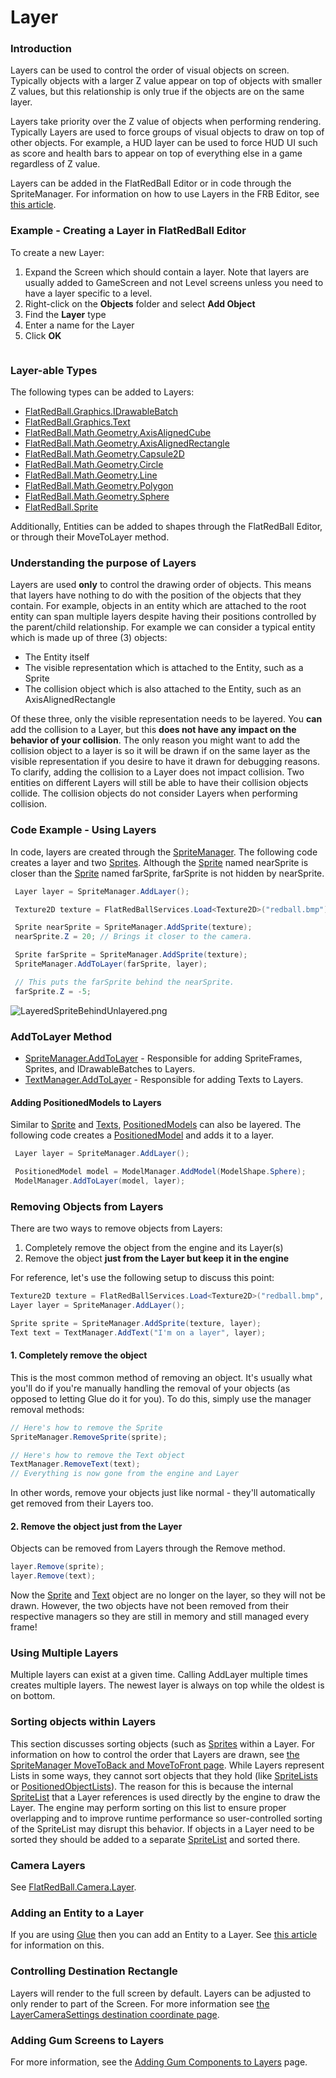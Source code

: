# Layer

### Introduction

Layers can be used to control the order of visual objects on screen. Typically objects with a larger Z value appear on top of objects with smaller Z values, but this relationship is only true if the objects are on the same layer.

Layers take priority over the Z value of objects when performing rendering. Typically Layers are used to force groups of visual objects to draw on top of other objects. For example, a HUD layer can be used to force HUD UI such as score and health bars to appear on top of everything else in a game regardless of Z value.&#x20;

Layers can be added in the FlatRedBall Editor or in code through the SpriteManager. For information on how to use Layers in the FRB Editor, see [this article](../../../../glue-reference/objects/object-types/glue-reference-layer/).

### Example - Creating a Layer in FlatRedBall Editor

To create a new Layer:

1. Expand the Screen which should contain a layer. Note that layers are usually added to GameScreen and not Level screens unless you need to have a layer specific to a level.
2. Right-click on the **Objects** folder and select **Add Object**
3. Find the **Layer** type
4. Enter a name for the Layer
5. Click **OK**

<figure><img src="../../../../media/2016-01-01_12-19-51.gif" alt=""><figcaption></figcaption></figure>

### Layer-able Types

The following types can be added to Layers:

* [FlatRedBall.Graphics.IDrawableBatch](../drawablebatch/)
* [FlatRedBall.Graphics.Text](../text/)
* [FlatRedBall.Math.Geometry.AxisAlignedCube](../../math/geometry/axisalignedcube/)
* [FlatRedBall.Math.Geometry.AxisAlignedRectangle](../../math/geometry/axisalignedrectangle/)
* [FlatRedBall.Math.Geometry.Capsule2D](../../math/geometry/capsule2d.md)
* [FlatRedBall.Math.Geometry.Circle](../../math/geometry/circle/)
* [FlatRedBall.Math.Geometry.Line](../../math/geometry/line/)
* [FlatRedBall.Math.Geometry.Polygon](../../content/polygon/)
* [FlatRedBall.Math.Geometry.Sphere](../../math/geometry/sphere.md)
* [FlatRedBall.Sprite](../../sprite/)

Additionally, Entities can be added to shapes through the FlatRedBall Editor, or through their MoveToLayer method.

### Understanding the purpose of Layers

Layers are used **only** to control the drawing order of objects. This means that layers have nothing to do with the position of the objects that they contain. For example, objects in an entity which are attached to the root entity can span multiple layers despite having their positions controlled by the parent/child relationship. For example we can consider a typical entity which is made up of three (3) objects:

* The Entity itself
* The visible representation which is attached to the Entity, such as a Sprite
* The collision object which is also attached to the Entity, such as an AxisAlignedRectangle

Of these three, only the visible representation needs to be layered. You **can** add the collision to a Layer, but this **does not have any impact on the behavior of your collision**. The only reason you might want to add the collision object to a layer is so it will be drawn if on the same layer as the visible representation if you desire to have it drawn for debugging reasons. To clarify, adding the collision to a Layer does not impact collision. Two entities on different Layers will still be able to have their collision objects collide. The collision objects do not consider Layers when performing collision.

### Code Example - Using Layers

In code, layers are created through the [SpriteManager](../../spritemanager/). The following code creates a layer and two [Sprites](../../sprite/). Although the [Sprite](../../sprite/) named nearSprite is closer than the [Sprite](../../sprite/) named farSprite, farSprite is not hidden by nearSprite.

```csharp
 Layer layer = SpriteManager.AddLayer();

 Texture2D texture = FlatRedBallServices.Load<Texture2D>("redball.bmp");

 Sprite nearSprite = SpriteManager.AddSprite(texture);
 nearSprite.Z = 20; // Brings it closer to the camera.

 Sprite farSprite = SpriteManager.AddSprite(texture);
 SpriteManager.AddToLayer(farSprite, layer); 

 // This puts the farSprite behind the nearSprite.
 farSprite.Z = -5;
```

![LayeredSpriteBehindUnlayered.png](../../../../media/migrated\_media-LayeredSpriteBehindUnlayered.png)

### AddToLayer Method

* [SpriteManager.AddToLayer](../../../../frb/docs/index.php) - Responsible for adding SpriteFrames, Sprites, and IDrawableBatches to Layers.
* [TextManager.AddToLayer](../../../../frb/docs/index.php) - Responsible for adding Texts to Layers.

#### Adding PositionedModels to Layers

Similar to [Sprite](../../../../frb/docs/index.php) and [Texts](../../../../frb/docs/index.php), [PositionedModels](../../../../frb/docs/index.php) can also be layered. The following code creates a [PositionedModel](../../../../frb/docs/index.php) and adds it to a layer.

```csharp
 Layer layer = SpriteManager.AddLayer();

 PositionedModel model = ModelManager.AddModel(ModelShape.Sphere);
 ModelManager.AddToLayer(model, layer);
```

### Removing Objects from Layers

There are two ways to remove objects from Layers:

1. Completely remove the object from the engine and its Layer(s)
2. Remove the object **just from the Layer but keep it in the engine**

For reference, let's use the following setup to discuss this point:

```csharp
Texture2D texture = FlatRedBallServices.Load<Texture2D>("redball.bmp", "Global");
Layer layer = SpriteManager.AddLayer();

Sprite sprite = SpriteManager.AddSprite(texture, layer);
Text text = TextManager.AddText("I'm on a layer", layer);
```

#### 1. Completely remove the object

This is the most common method of removing an object. It's usually what you'll do if you're manually handling the removal of your objects (as opposed to letting Glue do it for you). To do this, simply use the manager removal methods:

```csharp
// Here's how to remove the Sprite
SpriteManager.RemoveSprite(sprite);

// Here's how to remove the Text object
TextManager.RemoveText(text);
// Everything is now gone from the engine and Layer
```

In other words, remove your objects just like normal - they'll automatically get removed from their Layers too.

#### 2. Remove the object just from the Layer

Objects can be removed from Layers through the Remove method.

```csharp
layer.Remove(sprite);
layer.Remove(text);
```

Now the [Sprite](../../../../frb/docs/index.php) and [Text](../../../../frb/docs/index.php) object are no longer on the layer, so they will not be drawn. However, the two objects have not been removed from their respective managers so they are still in memory and still managed every frame!

### Using Multiple Layers

Multiple layers can exist at a given time. Calling AddLayer multiple times creates multiple layers. The newest layer is always on top while the oldest is on bottom.

### Sorting objects within Layers

This section discusses sorting objects (such as [Sprites](../../../../frb/docs/index.php) within a Layer. For information on how to control the order that Layers are drawn, see [the SpriteManager MoveToBack and MoveToFront page](../../../../frb/docs/index.php). While Layers represent Lists in some ways, they cannot sort objects that they hold (like [SpriteLists](../../../../frb/docs/index.php) or [PositionedObjectLists](../../../../frb/docs/index.php)). The reason for this is because the internal [SpriteList](../../../../frb/docs/index.php) that a Layer references is used directly by the engine to draw the Layer. The engine may perform sorting on this list to ensure proper overlapping and to improve runtime performance so user-controlled sorting of the SpriteList may disrupt this behavior. If objects in a Layer need to be sorted they should be added to a separate [SpriteList](../../../../frb/docs/index.php) and sorted there.

### Camera Layers

See [FlatRedBall.Camera.Layer](../../../../frb/docs/index.php).

### Adding an Entity to a Layer

If you are using [Glue](../../../../frb/docs/index.php) then you can add an Entity to a Layer. See [this article](../../../../frb/docs/index.php#Adding\_an\_Entity\_to\_a\_Layer) for information on this.

### Controlling Destination Rectangle

Layers will render to the full screen by default. Layers can be adjusted to only render to part of the Screen. For more information see [the LayerCameraSettings destination coordinate page](../../../../frb/docs/index.php).

### Adding Gum Screens to Layers

For more information, see the [Adding Gum Components to Layers](../../../../gum/how-to-add-components-to-layers.md) page.

###
